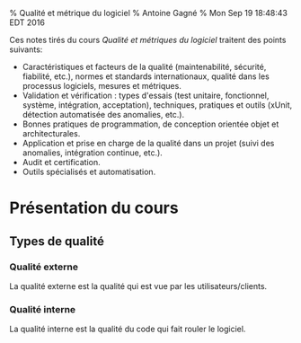 % Qualité et métrique du logiciel
% Antoine Gagné
% Mon Sep 19 18:48:43 EDT 2016

Ces notes tirés du cours *Qualité et métriques du logiciel* traitent des points suivants:

- Caractéristiques et  facteurs de  la qualité  (maintenabilité, sécurité,  fiabilité, etc.),
  normes et  standards internationaux, qualité dans  les processus logiciels, mesures  et métriques.
- Validation et vérification : types  d'essais (test unitaire, fonctionnel, système, intégration,
  acceptation), techniques, pratiques et outils  (xUnit, détection automatisée des anomalies, etc.).
- Bonnes pratiques de programmation, de conception orientée objet et architecturales.
- Application et prise en charge de la qualité dans un projet (suivi des anomalies, intégration continue, etc.).
- Audit et certification.
- Outils spécialisés et automatisation.

# Présentation du cours

## Types de qualité

### Qualité externe

La qualité externe est la qualité qui est vue par les utilisateurs/clients.

### Qualité interne

La qualité interne est la qualité du code qui fait rouler le logiciel.
